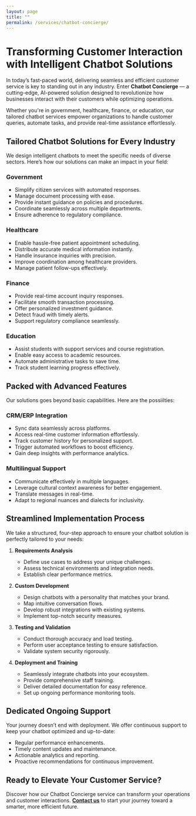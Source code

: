 ```yaml
---
layout: page
title: ""
permalink: /services/chatbot-concierge/
---
```


# Transforming Customer Interaction with Intelligent Chatbot Solutions  

In today’s fast-paced world, delivering seamless and efficient customer service is key to standing out in any industry. Enter  **Chatbot Concierge** — a cutting-edge, AI-powered solution designed to revolutionize how businesses interact with their customers while optimizing operations.  

Whether you're in government, healthcare, finance, or education, our tailored chatbot services empower organizations to handle customer queries, automate tasks, and provide real-time assistance effortlessly.  

## Tailored Chatbot Solutions for Every Industry  

We design intelligent chatbots to meet the specific needs of diverse sectors. Here’s how our solutions can make an impact in your field:  

### Government  
- Simplify citizen services with automated responses.  
- Manage document processing with ease.  
- Provide instant guidance on policies and procedures.  
- Coordinate seamlessly across multiple departments.  
- Ensure adherence to regulatory compliance.  

### Healthcare  
- Enable hassle-free patient appointment scheduling.  
- Distribute accurate medical information instantly.  
- Handle insurance inquiries with precision.  
- Improve coordination among healthcare providers.  
- Manage patient follow-ups effectively.  

### Finance  
- Provide real-time account inquiry responses.  
- Facilitate smooth transaction processing.  
- Offer personalized investment guidance.  
- Detect fraud with timely alerts.  
- Support regulatory compliance seamlessly.  

### Education  
- Assist students with support services and course registration.  
- Enable easy access to academic resources.  
- Automate administrative tasks to save time.  
- Track student learning progress effectively.  

## Packed with Advanced Features  

Our solutions goes beyond basic capabilities. Here are the possiilties:

### CRM/ERP Integration  
- Sync data seamlessly across platforms.  
- Access real-time customer information effortlessly.  
- Track customer history for personalized support.  
- Trigger automated workflows to boost efficiency.  
- Gain deep insights with performance analytics.  

### Multilingual Support  
- Communicate effectively in multiple languages.  
- Leverage cultural context awareness for better engagement.  
- Translate messages in real-time.  
- Adapt to regional nuances and dialects for inclusivity.  

## Streamlined Implementation Process  

We take a structured, four-step approach to ensure your chatbot solution is perfectly tailored to your needs:  

1. **Requirements Analysis**  
   - Define use cases to address your unique challenges.  
   - Assess technical environments and integration needs.  
   - Establish clear performance metrics.  

2. **Custom Development**  
   - Design chatbots with a personality that matches your brand.  
   - Map intuitive conversation flows.  
   - Develop robust integrations with existing systems.  
   - Implement top-notch security measures.  

3. **Testing and Validation**  
   - Conduct thorough accuracy and load testing.  
   - Perform user acceptance testing to ensure satisfaction.  
   - Validate system security rigorously.  

4. **Deployment and Training**  
   - Seamlessly integrate chatbots into your ecosystem.  
   - Provide comprehensive staff training.  
   - Deliver detailed documentation for easy reference.  
   - Set up ongoing performance monitoring tools.  

## Dedicated Ongoing Support  

Your journey doesn’t end with deployment. We offer continuous support to keep your chatbot optimized and up-to-date:  
- Regular performance enhancements.  
- Timely content updates and maintenance.  
- Actionable analytics and reporting.  
- Proactive recommendations for continuous improvement.  

## Ready to Elevate Your Customer Service?  

Discover how our Chatbot Concierge service can transform your operations and customer interactions. **[Contact us](/contact)** to start your journey toward a smarter, more efficient future.